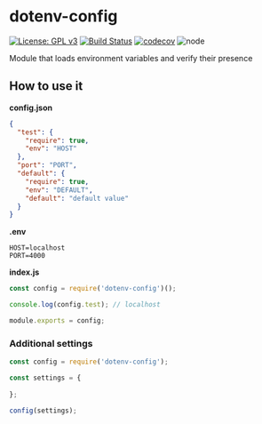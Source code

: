 # dotenv-config

[![License: GPL v3](https://img.shields.io/badge/License-GPLv3-blue.svg)](https://www.gnu.org/licenses/gpl-3.0)
[![Build Status](https://travis-ci.org/tetrash/dotenv-config.svg?branch=master)](https://travis-ci.org/tetrash/dotenv-config)
[![codecov](https://codecov.io/gh/tetrash/dotenv-config/branch/master/graph/badge.svg)](https://codecov.io/gh/tetrash/dotenv-config)
![node](https://img.shields.io/node/v/dotenv-config.svg)

Module that loads environment variables and verify their presence

## How to use it

**config.json**
```json
{
  "test": {
    "require": true,
    "env": "HOST"
  },
  "port": "PORT",
  "default": {
    "require": true,
    "env": "DEFAULT",
    "default": "default value"
  }
}
```

**.env**
```.env
HOST=localhost
PORT=4000
```

**index.js**
```javascript
const config = require('dotenv-config')();

console.log(config.test); // localhost

module.exports = config;
```

### Additional settings

```javascript
const config = require('dotenv-config');

const settings = {
  
};

config(settings);
```
